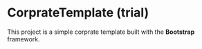 # CorprateTemplate (trial)

This project is a simple corprate template built with the **Bootstrap** framework.
